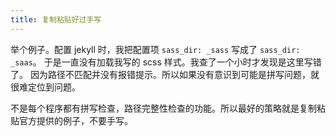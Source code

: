 ```yaml
---
title: 复制粘贴好过手写
---
```



举个例子。配置 jekyll 时，我把配置项 `sass_dir: _sass` 写成了 `sass_dir: _saas`。
于是一直没有加载我写的 scss 样式。我查了一个小时才发现是这里写错了。
因为路径不匹配并没有报错提示。所以如果没有意识到可能是拼写问题，就很难定位到问题。

不是每个程序都有拼写检查，路径完整性检查的功能。所以最好的策略就是复制粘贴官方提供的例子，不要手写。
